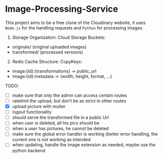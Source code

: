 # Image-Processing-Service

This project aims to be a free clone of the Cloudinary website, it uses `Node.js` for the handling requests and `Python` for processing images.

1. Storage Organization:
Cloud Storage Buckets:
- originals/           (original uploaded images)
- transformed/         (processed versions)

2. Redis Cache Structure:
CopyKeys:
- image:{id}:{transformations} -> public_url
- image:{id}:metadata -> {width, height, format, ...}

TODO:
- [ ] make sure that only the admin can access certain routes
- [ ] ratelimit the upload, but don’t be as strict in other routes
- [x] upload picture with multer
- [ ] logout functionality
- [ ] should serve the transformed file in a public Url
- [ ] when user is deleted, all his pics should be
- [ ] when a user has pictures, he cannot be deleted
- [ ] make sure the global error handler is working (better error handling, the current one is not working as intended
- [ ] when updating, handle the image extension as needed, maybe use the python backend